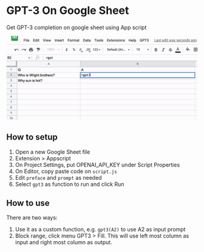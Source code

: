 # GPT-3 On Google Sheet

Get GPT-3 completion on google sheet using App script

![alttext](img/demo.gif)

## How to setup

1. Open a new Google Sheet file
2. Extension > Appscript
3. On Project Settings, put OPENAI_API_KEY under Script Properties
4. On Editor, copy paste code on `script.js`
5. Edit `preface` and `prompt` as needed
6. Select `gpt3` as function to run and click Run

## How to use

There are two ways:

1. Use it as a custom function, e.g. `gpt3(A2)` to use A2 as input prompt
2. Block range, click menu GPT3 > Fill. This will use left most column as input and right most column as output.

